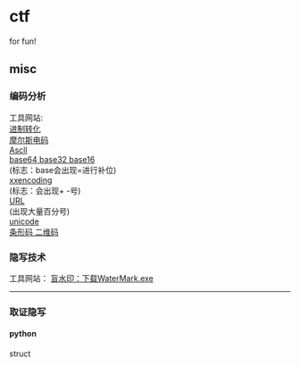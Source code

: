 # ctf
for fun!


## misc

### 编码分析

工具网站:    
[进制转化](https://www.sojson.com/hexconvert.html)    
[摩尔斯电码](http://www.zhongguosou.com/zonghe/moErSiCodeConverter.aspx)    
[Ascll](https://www.asciim.cn/m/tools/convert_ascii_to_string.html)    
[base64 base32 base16](https://www.qqxiuzi.cn/bianma/base64.htm)    
(标志：base会出现=进行补位)    
[xxencoding](http://web.chacuo.net/charsetxxencode)    
(标志：会出现+ -号)     
[URL](http://web.chacuo.net/charseturlencode)    
(出现大量百分号)    
[unicode](https://c.runoob.com/front-end/3602/)   
[条形码 二维码](https://online-barcode-reader.inliteresearch.com/)    


### 隐写技术

工具网站：
[盲水印：下载WaterMark.exe](https://url61.ctfile.com/f/tempdir-VzdRZAE3WjpUZVEwVGMHZAItADkFPFxkXT5ZPQ5tADsKaQQ3Ai1bMlVgBGNSZgNoBjVTagI0CjoAbQ)  




***

### 取证隐写

#### python   
struct




